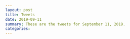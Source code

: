 ```yaml
---
layout: post
title: Tweets
date: 2019-09-11
summary: These are the tweets for September 11, 2019.
categories:
---
```


